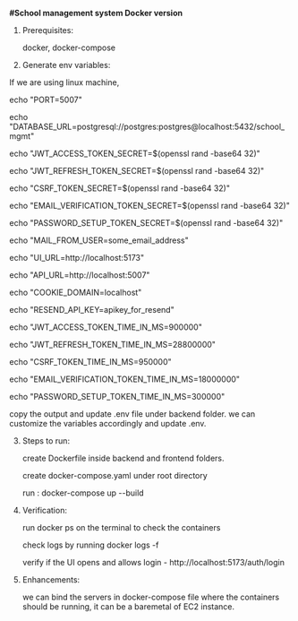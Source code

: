 **#School management system Docker version**
1. Prerequisites:
   
   docker, docker-compose
2. Generate env variables:

If we are using linux machine, 

echo "PORT=5007" 

echo "DATABASE_URL=postgresql://postgres:postgres@localhost:5432/school_mgmt"

echo "JWT_ACCESS_TOKEN_SECRET=$(openssl rand -base64 32)"

echo "JWT_REFRESH_TOKEN_SECRET=$(openssl rand -base64 32)"

echo "CSRF_TOKEN_SECRET=$(openssl rand -base64 32)"

echo "EMAIL_VERIFICATION_TOKEN_SECRET=$(openssl rand -base64 32)"

echo "PASSWORD_SETUP_TOKEN_SECRET=$(openssl rand -base64 32)"

echo "MAIL_FROM_USER=some_email_address"

echo "UI_URL=http://localhost:5173"

echo "API_URL=http://localhost:5007"

echo "COOKIE_DOMAIN=localhost"

echo "RESEND_API_KEY=apikey_for_resend"

echo "JWT_ACCESS_TOKEN_TIME_IN_MS=900000"

echo "JWT_REFRESH_TOKEN_TIME_IN_MS=28800000"

echo "CSRF_TOKEN_TIME_IN_MS=950000"

echo "EMAIL_VERIFICATION_TOKEN_TIME_IN_MS=18000000"

echo "PASSWORD_SETUP_TOKEN_TIME_IN_MS=300000"

   copy the output and update .env file under backend folder. we can customize the variables accordingly and update .env.
   
3. Steps to run:
   
   create Dockerfile inside backend and frontend folders.
   
   create docker-compose.yaml under root directory
   
   run :  docker-compose up --build
   
4. Verification:
   
   run docker ps on the terminal to check the containers
   
   check logs by running docker logs -f <container id>
   
   verify if the UI opens and allows login - http://localhost:5173/auth/login
   
5. Enhancements:
   
   we can bind the servers in docker-compose file where the containers should be running, it can be a baremetal of EC2 instance.
   

